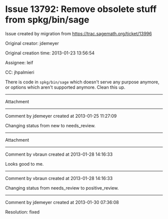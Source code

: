 # Issue 13792: Remove obsolete stuff from spkg/bin/sage

Issue created by migration from https://trac.sagemath.org/ticket/13996

Original creator: jdemeyer

Original creation time: 2013-01-23 13:56:54

Assignee: leif

CC:  jhpalmieri

There is code in `spkg/bin/sage` which doesn't serve any purpose anymore, or options which aren't supported anymore.  Clean this up.


---

Attachment


---

Comment by jdemeyer created at 2013-01-25 11:27:09

Changing status from new to needs_review.


---

Attachment


---

Comment by vbraun created at 2013-01-28 14:16:33

Looks good to me.


---

Comment by vbraun created at 2013-01-28 14:16:33

Changing status from needs_review to positive_review.


---

Comment by jdemeyer created at 2013-01-30 07:36:08

Resolution: fixed
